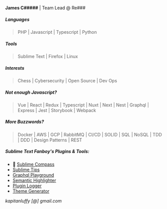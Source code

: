 __James C#####__ | Team Lead @ Re###

##### Languages
> PHP | Javascript | Typescript | Python

##### Tools
> Sublime Text | Firefox | Linux

##### Interests
> Chess | Cybersecurity | Open Source | Dev Ops

##### Not enough Javascript?
> Vue | React | Redux | Typescript | Nuxt | Next | Nest | Graphql | Express | Jest | Storybook | Webpack

##### More Buzzwords?
> Docker | AWS | GCP | RabbitMQ | CI/CD | SOLID | SQL | NoSQL | TDD | DDD | Design Patterns | REST

##### Sublime Text Fanboy's Plugins & Tools:
- 🧭 [Sublime Compass]([https://github.com/kapitanluffy/sublime-tips](https://github.com/kapitanluffy/sublime-compass))
- [Sublime Tips](https://github.com/kapitanluffy/sublime-tips)
- [Graphql Playground](https://github.com/kapitanluffy/sublime-graphql-playground)
- [Semantic Highlighter](https://github.com/kapitanluffy/sublime-semantic-highlighter)
- [Plugin Logger](https://github.com/kapitanluffy/sublime-plugin-logger)
- [Theme Generator](https://github.com/kapitanluffy/sublime-theme-generator)


*kapitanluffy [@] gmail.com*
